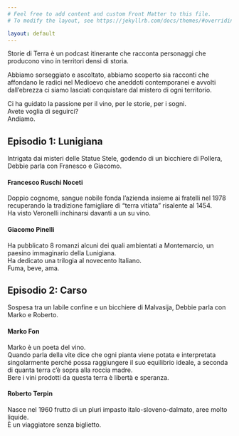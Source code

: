 ```yaml
---
# Feel free to add content and custom Front Matter to this file.
# To modify the layout, see https://jekyllrb.com/docs/themes/#overriding-theme-defaults

layout: default
---
```

Storie di Terra è un podcast itinerante che racconta personaggi che producono vino in territori densi di storia.

Abbiamo sorseggiato e ascoltato, abbiamo scoperto sia racconti che affondano le radici nel Medioevo che aneddoti contemporanei e avvolti dall’ebrezza ci siamo lasciati conquistare dal mistero di ogni territorio.

Ci ha guidato la passione per il vino, per le storie, per i sogni.  
Avete voglia di seguirci?  
Andiamo.

## Episodio 1: Lunigiana
Intrigata dai misteri delle Statue Stele, godendo di un bicchiere di Pollera, Debbie parla con Franesco e Giacomo.
<div id='episode-lunigiana'></div><script type='text/javascript' charset='utf-8' src='https://www.buzzsprout.com/1350580/5434912-lunigiana.js?container_id=episode-lunigiana&player=small'></script>


#### Francesco Ruschi Noceti
Doppio cognome, sangue nobile fonda  l’azienda insieme ai fratelli nel 1978 recuperando la tradizione famigliare di “terra vitiata” risalente al 1454.  
Ha visto Veronelli inchinarsi davanti a un su vino.

#### Giacomo Pinelli
Ha pubblicato 8 romanzi alcuni dei quali ambientati a Montemarcio, un paesino immaginario della Lunigiana.  
Ha dedicato una trilogia al novecento Italiano.  
Fuma, beve, ama.

## Episodio 2: Carso
Sospesa tra un labile confine e un bicchiere di Malvasija, Debbie parla con Marko e Roberto.
<div id='episode-carso'></div><script type='text/javascript' charset='utf-8' src='https://www.buzzsprout.com/1350580.js?player=large&tags=carso&container_id=episode-carso'></script>

#### Marko Fon
Marko è un poeta del vino.  
Quando parla della vite dice che ogni pianta viene potata e interpretata singolarmente perché possa raggiungere il suo equilibrio ideale, a seconda di quanta terra c’è sopra alla roccia madre.  
Bere i vini prodotti da questa terra è libertà e speranza.

#### Roberto Terpin
Nasce nel 1960 frutto di un pluri impasto italo-sloveno-dalmato, aree molto liquide.  
È un viaggiatore senza biglietto.